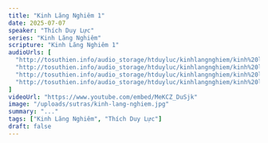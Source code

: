 ```yaml
---
title: "Kinh Lăng Nghiêm 1"
date: 2025-07-07
speaker: "Thích Duy Lực"
series: "Kinh Lăng Nghiêm"
scripture: "Kinh Lăng Nghiêm 1"
audioUrls: [
  "http://tosuthien.info/audio_storage/htduyluc/kinhlangnghiem/kinh%20lang%20nghiem%2001.mp3",
  "http://tosuthien.info/audio_storage/htduyluc/kinhlangnghiem/kinh%20lang%20nghiem%2002.mp3",
  "http://tosuthien.info/audio_storage/htduyluc/kinhlangnghiem/kinh%20lang%20nghiem%2003.mp3",
  "http://tosuthien.info/audio_storage/htduyluc/kinhlangnghiem/kinh%20lang%20nghiem%2004.mp3",
]
videoUrl: "https://www.youtube.com/embed/MeKCZ_DuSjk"
image: "/uploads/sutras/kinh-lang-nghiem.jpg"
summary: "..."
tags: ["Kinh Lăng Nghiêm", "Thích Duy Lực"]
draft: false
---
```


